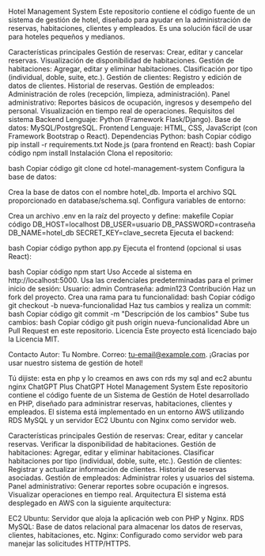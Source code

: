 
Hotel Management System
Este repositorio contiene el código fuente de un sistema de gestión de hotel, diseñado para ayudar en la administración de reservas, habitaciones, clientes y empleados. Es una solución fácil de usar para hoteles pequeños y medianos.

Características principales
Gestión de reservas:
Crear, editar y cancelar reservas.
Visualización de disponibilidad de habitaciones.
Gestión de habitaciones:
Agregar, editar y eliminar habitaciones.
Clasificación por tipo (individual, doble, suite, etc.).
Gestión de clientes:
Registro y edición de datos de clientes.
Historial de reservas.
Gestión de empleados:
Administración de roles (recepción, limpieza, administración).
Panel administrativo:
Reportes básicos de ocupación, ingresos y desempeño del personal.
Visualización en tiempo real de operaciones.
Requisitos del sistema
Backend
Lenguaje: Python (Framework Flask/Django).
Base de datos: MySQL/PostgreSQL.
Frontend
Lenguaje: HTML, CSS, JavaScript (con Framework Bootstrap o React).
Dependencias
Python:
bash
Copiar código
pip install -r requirements.txt
Node.js (para frontend en React):
bash
Copiar código
npm install
Instalación
Clona el repositorio:

bash
Copiar código
git clone 
cd hotel-management-system
Configura la base de datos:

Crea la base de datos con el nombre hotel_db.
Importa el archivo SQL proporcionado en database/schema.sql.
Configura variables de entorno:

Crea un archivo .env en la raíz del proyecto y define:
makefile
Copiar código
DB_HOST=localhost
DB_USER=usuario
DB_PASSWORD=contraseña
DB_NAME=hotel_db
SECRET_KEY=clave_secreta
Ejecuta el backend:

bash
Copiar código
python app.py
Ejecuta el frontend (opcional si usas React):

bash
Copiar código
npm start
Uso
Accede al sistema en http://localhost:5000.
Usa las credenciales predeterminadas para el primer inicio de sesión:
Usuario: admin
Contraseña: admin123
Contribución
Haz un fork del proyecto.
Crea una rama para tu funcionalidad:
bash
Copiar código
git checkout -b nueva-funcionalidad
Haz tus cambios y realiza un commit:
bash
Copiar código
git commit -m "Descripción de los cambios"
Sube tus cambios:
bash
Copiar código
git push origin nueva-funcionalidad
Abre un Pull Request en este repositorio.
Licencia
Este proyecto está licenciado bajo la Licencia MIT.

Contacto
Autor: Tu Nombre.
Correo: tu-email@example.com.
¡Gracias por usar nuestro sistema de gestión de hotel!






Tú dijiste:
esta en php y lo creamos en aws con rds my sql and ec2 abuntu nginx 
ChatGPT Plus
ChatGPT
Hotel Management System
Este repositorio contiene el código fuente de un Sistema de Gestión de Hotel desarrollado en PHP, diseñado para administrar reservas, habitaciones, clientes y empleados. El sistema está implementado en un entorno AWS utilizando RDS MySQL y un servidor EC2 Ubuntu con Nginx como servidor web.

Características principales
Gestión de reservas:
Crear, editar y cancelar reservas.
Verificar la disponibilidad de habitaciones.
Gestión de habitaciones:
Agregar, editar y eliminar habitaciones.
Clasificar habitaciones por tipo (individual, doble, suite, etc.).
Gestión de clientes:
Registrar y actualizar información de clientes.
Historial de reservas asociadas.
Gestión de empleados:
Administrar roles y usuarios del sistema.
Panel administrativo:
Generar reportes sobre ocupación e ingresos.
Visualizar operaciones en tiempo real.
Arquitectura
El sistema está desplegado en AWS con la siguiente arquitectura:

EC2 Ubuntu: Servidor que aloja la aplicación web con PHP y Nginx.
RDS MySQL: Base de datos relacional para almacenar los datos de reservas, clientes, habitaciones, etc.
Nginx: Configurado como servidor web para manejar las solicitudes HTTP/HTTPS.
